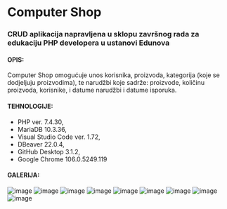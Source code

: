 # Computer Shop

### CRUD aplikacija napravljena u sklopu završnog rada za edukaciju PHP developera u ustanovi Edunova

#### OPIS:
Computer Shop omogućuje unos korisnika, proizvoda, kategorija (koje se dodjeljuju proizvodima), te narudžbi koje sadrže: proizvode, količinu proizvoda, korisnike, i datume narudžbi i datume isporuka.

#### TEHNOLOGIJE:
- PHP ver. 7.4.30,
-	MariaDB 10.3.36,
-	Visual Studio Code ver. 1.72,
-	DBeaver 22.0.4,
-	GitHub Desktop 3.1.2,
-	Google Chrome 106.0.5249.119

#### GALERIJA:
![image](https://user-images.githubusercontent.com/95641979/213189930-020c3493-7497-403b-ac2d-9fdb1b512d8d.png)
![image](https://user-images.githubusercontent.com/95641979/213189986-f5c0127c-c46a-4278-9009-01eb941dd7a1.png)
![image](https://user-images.githubusercontent.com/95641979/213190055-1f5b3878-f018-49e3-8daa-9febe53a6dc4.png)
![image](https://user-images.githubusercontent.com/95641979/213190090-3f63e724-d2b8-4da3-b21b-10cbcf0cff78.png)
![image](https://user-images.githubusercontent.com/95641979/213190123-3f7fdc9e-b800-4eb0-aec3-d2fd8d3b29df.png)
![image](https://user-images.githubusercontent.com/95641979/213190165-d3f5345c-c6f5-4024-b79f-bf62706b03e2.png)
![image](https://user-images.githubusercontent.com/95641979/213190197-ec83b7a1-ed00-4a96-b6c6-3344a3b44083.png)
![image](https://user-images.githubusercontent.com/95641979/213190233-20bccc04-9c5c-42e2-9fb9-89be69343c7f.png)
![image](https://user-images.githubusercontent.com/95641979/213190299-59a67d7f-ef8b-4556-8e2e-2da288039b37.png)
